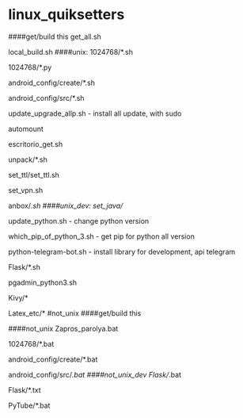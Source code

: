 # linux_quiksetters
####get/build this
get_all.sh

local_build.sh
####unix:
1024768/*.sh

1024768/*.py

android_config/create/*.sh

android_config/src/*.sh

update_upgrade_allp.sh - install all update, with sudo

automount

escritorio_get.sh

unpack/*.sh

set_ttl/set_ttl.sh

set_vpn.sh

anbox/*.sh
####unix_dev:
set_java/*

update_python.sh - change python version

which_pip_of_python_3.sh - get pip for python all version

python-telegram-bot.sh - install library for development, api telegram

Flask/*.sh

pgadmin_python3.sh

Kivy/*

Latex_etc/*
#not_unix
####get/build this

####not_unix
Zapros_parolya.bat

1024768/*.bat

android_config/create/*.bat

android_config/src/*.bat
####not_unix_dev
Flask/*.bat

Flask/*.txt

PyTube/*.bat
